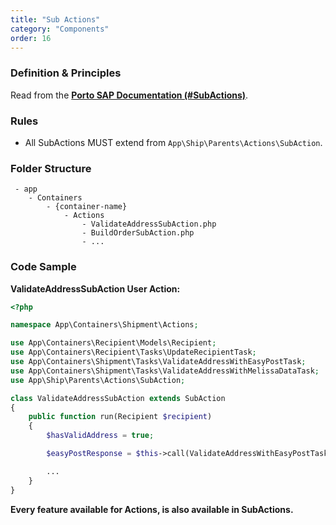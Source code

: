```yaml
---
title: "Sub Actions"
category: "Components"
order: 16
---
```


### Definition & Principles

Read from the [**Porto SAP Documentation (#SubActions)**](https://github.com/Mahmoudz/Porto#SubActions).

### Rules

- All SubActions MUST extend from `App\Ship\Parents\Actions\SubAction`.

### Folder Structure

```
 - app
    - Containers
        - {container-name}
            - Actions
                - ValidateAddressSubAction.php
                - BuildOrderSubAction.php
                - ...
```

### Code Sample

**ValidateAddressSubAction User Action:**

```php
<?php

namespace App\Containers\Shipment\Actions;

use App\Containers\Recipient\Models\Recipient;
use App\Containers\Recipient\Tasks\UpdateRecipientTask;
use App\Containers\Shipment\Tasks\ValidateAddressWithEasyPostTask;
use App\Containers\Shipment\Tasks\ValidateAddressWithMelissaDataTask;
use App\Ship\Parents\Actions\SubAction;

class ValidateAddressSubAction extends SubAction
{
    public function run(Recipient $recipient)
    {
        $hasValidAddress = true;

        $easyPostResponse = $this->call(ValidateAddressWithEasyPostTask::class, [$recipient]);

        ...
    }
}
```

**Every feature available for Actions, is also available in SubActions.**
